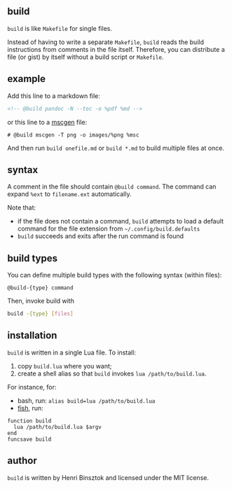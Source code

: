## build

`build` is like `Makefile` for single files.

Instead of having to write a separate `Makefile`, `build` reads the build instructions from comments in the file itself. Therefore, you can distribute a file (or gist) by itself without a build script or `Makefile`.

## example

Add this line to a markdown file:

```markdown
<!-- @build pandoc -N --toc -o %pdf %md -->
```

or this line to a [mscgen](http://www.mcternan.me.uk/mscgen/) file:

```
# @build mscgen -T png -o images/%png %msc
```

And then run `build onefile.md` or `build *.md` to build multiple files at once.

## syntax

A comment in the file should contain `@build command`.
The command can expand `%ext` to `filename.ext` automatically.

Note that:

- if the file does not contain a command, `build` attempts to load a default command for the file extension from `~/.config/build.defaults`
- `build` succeeds and exits after the run command is found

## build types

You can define multiple build types with the following syntax (within files):
```
@build-{type} command
```

Then, invoke build with
```sh
build -{type} [files]
```

## installation

`build` is written in a single Lua file. To install:

1. copy `build.lua` where you want;
2. create a shell alias so that `build` invokes `lua /path/to/build.lua`.

For instance, for:

- bash, run: `alias build=lua /path/to/build.lua`
- [fish](https://fishshell.com/), run: 

```fish
function build
  lua /path/to/build.lua $argv
end
funcsave build
```

## author

`build` is written by Henri Binsztok and licensed under the MIT license.
